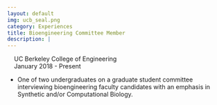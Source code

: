 ```yaml
---
layout: default
img: ucb_seal.png
category: Experiences
title: Bioengineering Committee Member
description: |
---
```

&nbsp;&nbsp;  <i class="fa fa-university alt-font"></i>&nbsp;UC Berkeley College of Engineering
<br>
&nbsp;&nbsp;  <i class="fa fa-calendar"></i>&nbsp;January 2018 - Present
<br>
<!--&nbsp;&nbsp;  Advisor: Andrew Ng (PhD Candidate)-->

* One of two undergraduates on a graduate student committee interviewing bioengineering faculty candidates with an emphasis in Synthetic and/or Computational Biology.